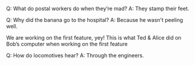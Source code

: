 
Q: What do postal workers do when they’re mad?
A: They stamp their feet.

Q: Why did the banana go to the hospital?
A: Because he wasn't peeling well.

We are working on the first feature, yey!
This is what Ted & Alice did on Bob’s computer when working on the first feature

Q: How do locomotives hear?
A: Through the engineers.